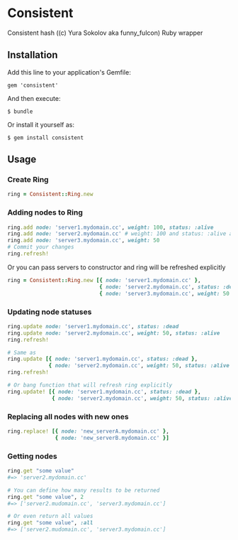 # Consistent

Consistent hash ((c) Yura Sokolov aka funny_fulcon) Ruby wrapper

## Installation

Add this line to your application's Gemfile:

    gem 'consistent'

And then execute:

    $ bundle

Or install it yourself as:

    $ gem install consistent

## Usage

### Create Ring

```ruby
ring = Consistent::Ring.new
```

### Adding nodes to Ring

```ruby
ring.add node: 'server1.mydomain.cc', weight: 100, status: :alive
ring.add node: 'server2.mydomain.cc' # weight: 100 and status: :alive are default values
ring.add node: 'server3.mydomain.cc', weight: 50
# Commit your changes
ring.refresh!
```

Or you can pass servers to constructor and ring will be refreshed explicitly

```ruby
ring = Consistent::Ring.new [{ node: 'server1.mydomain.cc' },
                             { node: 'server2.mydomain.cc', status: :dead },
                             { node: 'server3.mydomain.cc', weight: 50 }]
```

### Updating node statuses

```ruby
ring.update node: 'server1.mydomain.cc', status: :dead
ring.update node: 'server2.mydomain.cc', weight: 50, status: :alive
ring.refresh!

# Same as
ring.update [{ node: 'server1.mydomain.cc', status: :dead }, 
             { node: 'server2.mydomain.cc', weight: 50, status: :alive }]
ring.refresh!

# Or bang function that will refresh ring explicitly
ring.update! [{ node: 'server1.mydomain.cc', status: :dead }, 
              { node: 'server2.mydomain.cc', weight: 50, status: :alive }]
```

### Replacing all nodes with new ones

```ruby
ring.replace! [{ node: 'new_serverA.mydomain.cc' },
               { node: 'new_serverB.mydomain.cc' }]
```

### Getting nodes

```ruby
ring.get "some value"
#=> 'server2.mydomain.cc'

# You can define how many results to be returned
ring.get "some value", 2
#=> ['server2.mudomain.cc', 'server3.mydomain.cc']

# Or even return all values
ring.get "some value", :all
#=> ['server2.mudomain.cc', 'server3.mydomain.cc']
```

